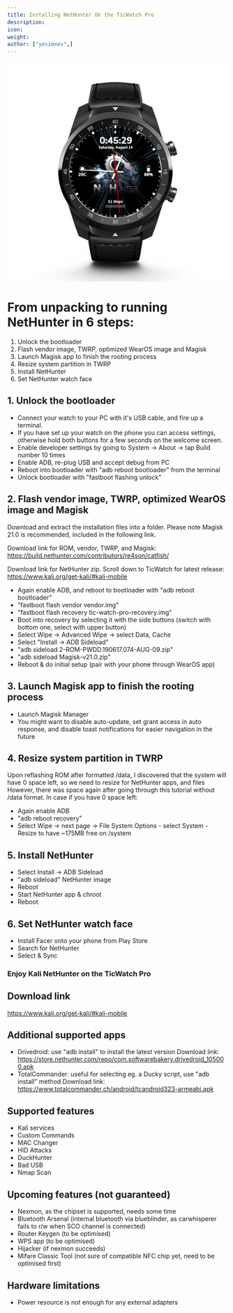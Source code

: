 ```yaml
---
title: Installing NetHunter On the TicWatch Pro
description:
icon:
weight:
author: ["yesimxev",]
---
```


![](NetHunter-TicWatch.png)

# From unpacking to running NetHunter in 6 steps:

1. Unlock the bootloader
2. Flash vendor image, TWRP, optimized WearOS image and Magisk
3. Launch Magisk app to finish the rooting process
4. Resize system partition in TWRP
5. Install NetHunter
6. Set NetHunter watch face 

## 1. Unlock the bootloader

- Connect your watch to your PC with it's USB cable, and fire up a terminal. 
- If you have set up your watch on the phone you can access settings, otherwise hold both buttons for a few seconds on the welcome screen.
- Enable developer settings by going to System -> About -> tap Build number 10 times
- Enable ADB, re-plug USB and accept debug from PC
- Reboot into bootloader with "adb reboot bootloader" from the terminal 
- Unlock bootloader with "fastboot flashing unlock"

## 2. Flash vendor image, TWRP, optimized WearOS image and Magisk

Download and extract the installation files into a folder.
Please note Magisk 21.0 is recommended, included in the following link.

Download link for ROM, vendor, TWRP, and Magisk: https://build.nethunter.com/contributors/re4son/catfish/ 

Download link for NetHunter zip. Scroll down to TicWatch for latest release: https://www.kali.org/get-kali/#kali-mobile

- Again enable ADB, and reboot to bootloader with "adb reboot bootloader"
- "fastboot flash vendor vendor.img"
- "fastboot flash recovery tic-watch-pro-recovery.img"
- Boot into recovery by selecting it with the side buttons (switch with bottom one, select with upper button)
- Select Wipe -> Advanced Wipe -> select Data, Cache
- Select "Install -> ADB Sideload"
- "adb sideload 2-ROM-PWDD.190617.074-AUG-09.zip"
- "adb sideload Magisk-v21.0.zip"
- Reboot & do initial setup (pair with your phone through WearOS app)

## 3. Launch Magisk app to finish the rooting process

- Launch Magisk Manager
- You might want to disable auto-update, set grant access in auto response, and disable toast notifications for easier navigation in the future

## 4. Resize system partition in TWRP

Upon reflashing ROM after formatted /data, I discovered that the system will have 0 space left, so we need to resize for NetHunter apps, and files
However, there was space again after going through this tutorial without /data format. In case if you have 0 space left:
- Again enable ADB 
- "adb reboot recovery"
- Select Wipe -> next page -> File System Options - select System - Resize to have ~175MB free on /system

## 5. Install NetHunter

- Select Install -> ADB Sideload
- "adb sideload" NetHunter image
- Reboot 
- Start NetHunter app & chroot
- Reboot

## 6. Set NetHunter watch face

- Install Facer onto your phone from Play Store
- Search for NetHunter
- Select & Sync

### Enjoy Kali NetHunter on the TicWatch Pro

## Download link

https://www.kali.org/get-kali/#kali-mobile

## Additional supported apps

- Drivedroid: use "adb install" to install the latest version
Download link: https://store.nethunter.com/repo/com.softwarebakery.drivedroid_105000.apk
- TotalCommander: useful for selecting eg. a Ducky script, use "adb install" method
Download link: https://www.totalcommander.ch/android/tcandroid323-armeabi.apk

## Supported features

- Kali services
- Custom Commands
- MAC Changer
- HID Attacks
- DuckHunter
- Bad USB
- Nmap Scan

## Upcoming features (not guaranteed)

- Nexmon, as the chipset is supported, needs some time
- Bluetooth Arsenal (internal bluetooth via blueblinder, as carwhisperer fails to r/w when SCO channel is connected)
- Router Keygen (to be optimised)
- WPS app (to be optimised)
- Hijacker (if nexmon succeeds)
- Mifare Classic Tool (not sure of compatible NFC chip yet, need to be optimised first)

## Hardware limitations

- Power resource is not enough for any external adapters
